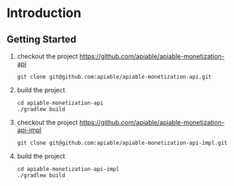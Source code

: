 # Introduction
## Getting Started
1. checkout the project https://github.com/apiable/apiable-monetization-api
   ```shell
   git clone git@github.com:apiable/apiable-monetization-api.git
   ```
2. build the project
   ```shell
   cd apiable-monetization-api
   ./gradlew build
   ```
3. checkout the project https://github.com/apiable/apiable-monetization-api-impl
   ```shell
   git clone git@github.com:apiable/apiable-monetization-api-impl.git
   ```
4. build the project
   ```shell
   cd apiable-monetization-api-impl
   ./gradlew build
   ```